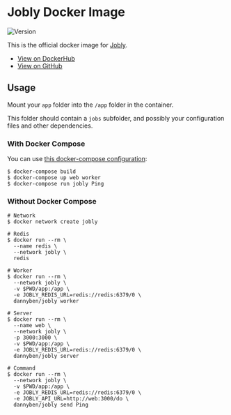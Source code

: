 Jobly Docker Image
==================================================

![Version](https://img.shields.io/badge/version-0.4.5-blue.svg)

This is the official docker image for [Jobly][1].

- [View on DockerHub][2]
- [View on GitHub][3]

Usage
--------------------------------------------------

Mount your `app` folder into the `/app` folder in the container.

This folder should contain a `jobs` subfolder, and possibly your configuration
files and other dependencies.


### With Docker Compose

You can use [this docker-compose configuration][4]:

    $ docker-compose build
    $ docker-compose up web worker
    $ docker-compose run jobly Ping

### Without Docker Compose

```shell
# Network
$ docker network create jobly

# Redis
$ docker run --rm \
  --name redis \
  --network jobly \
  redis

# Worker
$ docker run --rm \
  --network jobly \
  -v $PWD/app:/app \
  -e JOBLY_REDIS_URL=redis://redis:6379/0 \
  dannyben/jobly worker

# Server
$ docker run --rm \
  --name web \
  --network jobly \
  -p 3000:3000 \
  -v $PWD/app:/app \
  -e JOBLY_REDIS_URL=redis://redis:6379/0 \
  dannyben/jobly server

# Command
$ docker run --rm \
  --network jobly \
  -v $PWD/app:/app \
  -e JOBLY_REDIS_URL=redis://redis:6379/0 \
  -e JOBLY_API_URL=http://web:3000/do \
  dannyben/jobly send Ping
```



[1]: https://github.com/dannyben/jobly
[2]: https://hub.docker.com/r/dannyben/jobly
[3]: https://github.com/dannyben/docker-jobly
[4]: https://github.com/DannyBen/docker-jobly/blob/master/docker-compose.yml
